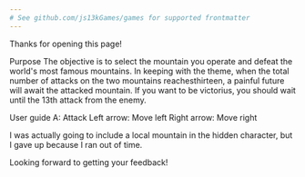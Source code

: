 ```yaml
---
# See github.com/js13kGames/games for supported frontmatter
---
```

Thanks for opening this page!

Purpose
  The objective is to select the mountain you operate and defeat the world's most famous mountains.
  In keeping with the theme, when the total number of attacks on the two mountains reachesthirteen, a painful future will await the attacked mountain.
  If you want to be victorius, you should wait until the 13th attack from the enemy.

User guide
  A: Attack
  Left arrow: Move left
  Right arrow: Move right

I was actually going to include a local mountain in the hidden character, but I gave up because I ran out of time.

Looking forward to getting your feedback!